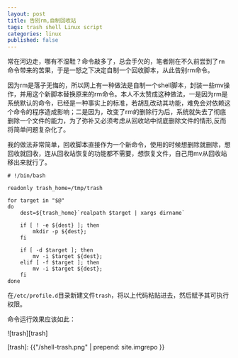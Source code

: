 ```yaml
---
layout: post
title: 告别rm,自制回收站
tags: trash shell Linux script
categories: linux
published: false
---
```


常在河边走，哪有不湿鞋？命令敲多了，总会手欠的，笔者刚在不久前尝到了`rm`命令带来的苦果，于是一怒之下决定自制一个回收脚本，从此告别rm命令。

因为rm是落子无悔的，所以网上有一种做法是自制一个shell脚本，封装一些mv操作，并用这个新脚本替换原来的rm命令。本人不太赞成这种做法，一是因为rm是系统默认的命令，已经是一种事实上的标准，若胡乱改动其功能，难免会对依赖这个命令的程序造成影响；二是因为，改变了rm的删除行为后，系统就失去了彻底删除一个文件的能力，为了弥补又必须考虑从回收站中彻底删除文件的情形,反而将简单问题复杂化了。

我的做法非常简单，回收脚本直接作为一个新命令，使用的时候想删除就删除，想回收就回收，连从回收站恢复的功能都不需要，想恢复文件，自己用mv从回收站移出来就行了。

~~~
# !/bin/bash

readonly trash_home=/tmp/trash

for target in "$@" 
do
	dest=${trash_home}`realpath $target | xargs dirname`
	
	if [ ! -e ${dest} ]; then 
		mkdir -p ${dest};
	fi

	if [ -d $target ]; then
		mv -i $target ${dest};
	elif [ -f $target ]; then
		mv -i $target ${dest};
	fi
done
~~~

在`/etc/profile.d`目录新建文件`trash`，将以上代码粘贴进去，然后赋予其可执行权限。

命令运行效果应该如此：

![trash][trash]

[trash]: {{"/shell-trash.png" | prepend: site.imgrepo }}

